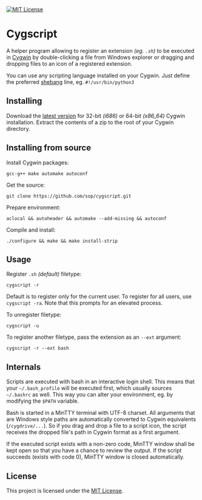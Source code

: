 [![MIT License](https://img.shields.io/badge/License-MIT-blue.svg)](https://github.com/sop/cygscript/blob/master/LICENSE)

# Cygscript

A helper program allowing to register an extension _(eg. `.sh`)_ to be
executed in [Cygwin][] by double-clicking a file from Windows explorer
or dragging and dropping files to an icon of a registered extension.

[cygwin]: https://www.cygwin.com/

You can use any scripting language installed on your Cygwin.
Just define the preferred [shebang][] line, eg. `#!/usr/bin/python3`

[shebang]: https://en.wikipedia.org/wiki/Shebang_(Unix)

## Installing

Download the [latest version][] for 32-bit _(i686)_ or 64-bit _(x86_64)_
Cygwin installation.
Extract the contents of a zip to the root of your Cygwin directory.

[latest version]: https://github.com/sop/cygscript/releases

## Installing from source

Install Cygwin packages:

    gcc-g++ make automake autoconf

Get the source:

    git clone https://github.com/sop/cygscript.git

Prepare environment:

    aclocal && autoheader && automake --add-missing && autoconf

Compile and install:

    ./configure && make && make install-strip

## Usage

Register `.sh` _(default)_ filetype:

    cygscript -r

Default is to register only for the current user. To register for all
users, use `cygscript -ra`. Note that this prompts for an elevated process.

To unregister filetype:

    cygscript -u

To register another filetype, pass the extension as an `--ext` argument:

    cygscript -r --ext bash

## Internals

Scripts are executed with bash in an interactive login shell.
This means that your `~/.bash_profile` will be executed first, which usually
sources `~/.bashrc` as well. This way you can alter your environment,
eg. by modifying the `$PATH` variable.

Bash is started in a MinTTY terminal with UTF-8 charset.
All arguments that are Windows style paths are automatically converted to
Cygwin equivalents (`/cygdrive/...`). So if you drag and drop a file to
a script icon, the script receives the dropped file's path in Cygwin format
as a first argument.

If the executed script exists with a non-zero code, MinTTY window shall be
kept open so that you have a chance to review the output.
If the script succeeds (exists with code 0), MinTTY window is closed
automatically.

## License

This project is licensed under the
[MIT License](https://github.com/sop/cygscript/blob/master/LICENSE).
